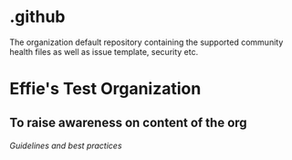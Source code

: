 # .github
The organization default repository containing the supported community health files as well as issue template, security etc.
# Effie's Test Organization
## To raise awareness on content of the org
###### Guidelines and best practices